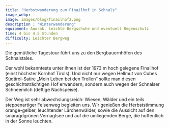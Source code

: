 ```yaml
---
title: "Herbstwanderung zum Finailhof in Schnals"
image_webp:
image: images/blog/finailhof2.png
description : "Winterwanderung"
equipment: Anorak, leichte Bergschuhe und eventuell Regenschutz
time: 4 bis 4,5 Stunden
difficulty: Leichter Bergweg
---
```


Die gemütliche Tagestour führt uns zu den Bergbauernhöfen des Schnalstales.

Der wohl bekannteste unter ihnen ist der 1973 m hoch gelegene Finailhof (einst
höchster Kornhof Tirols). Und nicht nur wegen Hellmut von Cubes Südtirol-Satire
„Mein Leben bei den Trollen“ sollte man diesen geschichtsträchtigen Hof
erwandern, sondern auch wegen der Schnalser Schneemilch (deftige Nachspeise).

Der Weg ist sehr abwechslungsreich: Wiesen, Wälder und ein teils steppenartiger
Felsenweg begleiten uns. Wir genießen die Herbststimmung orange-gelber,
leuchtender Lärchenwälder, sowie die Aussicht auf den smaragdgrünen Vernagtsee
und auf die umliegenden Berge, die hoffentlich in der Sonne leuchten.

